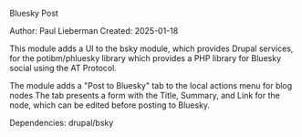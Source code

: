 Bluesky Post

Author: Paul Lieberman
Created: 2025-01-18

This module adds a UI to the 
bsky module, which provides Drupal services, for the 
potibm/phluesky library which provides a PHP library for Bluesky social using the AT Protocol.

The module adds a "Post to Bluesky" tab to the local actions menu for blog nodes
The tab presents a form with the Title, Summary, and Link for the node,
which can be edited before posting to Bluesky.

Dependencies:
	drupal/bsky

